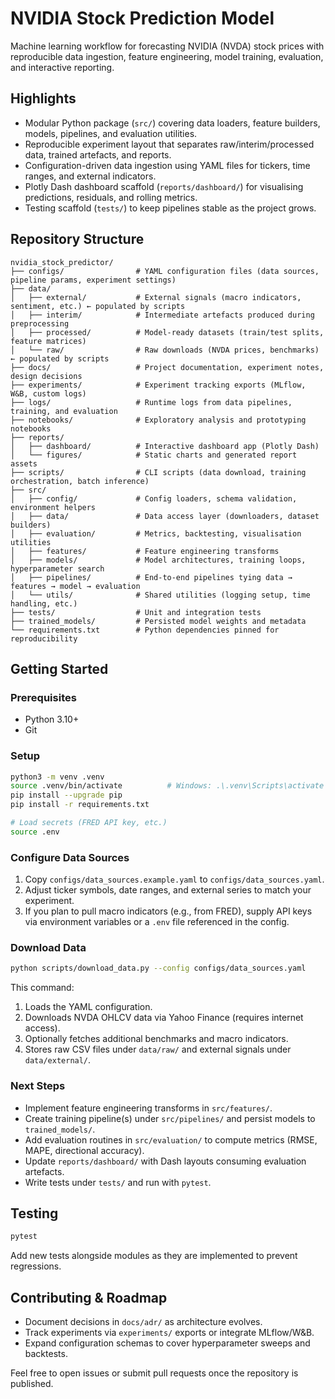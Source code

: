 # NVIDIA Stock Prediction Model

Machine learning workflow for forecasting NVIDIA (NVDA) stock prices with reproducible data ingestion, feature engineering, model training, evaluation, and interactive reporting.

## Highlights
- Modular Python package (`src/`) covering data loaders, feature builders, models, pipelines, and evaluation utilities.
- Reproducible experiment layout that separates raw/interim/processed data, trained artefacts, and reports.
- Configuration-driven data ingestion using YAML files for tickers, time ranges, and external indicators.
- Plotly Dash dashboard scaffold (`reports/dashboard/`) for visualising predictions, residuals, and rolling metrics.
- Testing scaffold (`tests/`) to keep pipelines stable as the project grows.

## Repository Structure
```
nvidia_stock_predictor/
├── configs/                # YAML configuration files (data sources, pipeline params, experiment settings)
├── data/
│   ├── external/           # External signals (macro indicators, sentiment, etc.) ← populated by scripts
│   ├── interim/            # Intermediate artefacts produced during preprocessing
│   ├── processed/          # Model-ready datasets (train/test splits, feature matrices)
│   └── raw/                # Raw downloads (NVDA prices, benchmarks) ← populated by scripts
├── docs/                   # Project documentation, experiment notes, design decisions
├── experiments/            # Experiment tracking exports (MLflow, W&B, custom logs)
├── logs/                   # Runtime logs from data pipelines, training, and evaluation
├── notebooks/              # Exploratory analysis and prototyping notebooks
├── reports/
│   ├── dashboard/          # Interactive dashboard app (Plotly Dash)
│   └── figures/            # Static charts and generated report assets
├── scripts/                # CLI scripts (data download, training orchestration, batch inference)
├── src/
│   ├── config/             # Config loaders, schema validation, environment helpers
│   ├── data/               # Data access layer (downloaders, dataset builders)
│   ├── evaluation/         # Metrics, backtesting, visualisation utilities
│   ├── features/           # Feature engineering transforms
│   ├── models/             # Model architectures, training loops, hyperparameter search
│   ├── pipelines/          # End-to-end pipelines tying data → features → model → evaluation
│   └── utils/              # Shared utilities (logging setup, time handling, etc.)
├── tests/                  # Unit and integration tests
├── trained_models/         # Persisted model weights and metadata
└── requirements.txt        # Python dependencies pinned for reproducibility
```

## Getting Started

### Prerequisites
- Python 3.10+
- Git

### Setup
```bash
python3 -m venv .venv
source .venv/bin/activate          # Windows: .\.venv\Scripts\activate
pip install --upgrade pip
pip install -r requirements.txt

# Load secrets (FRED API key, etc.)
source .env
```

### Configure Data Sources
1. Copy `configs/data_sources.example.yaml` to `configs/data_sources.yaml`.
2. Adjust ticker symbols, date ranges, and external series to match your experiment.
3. If you plan to pull macro indicators (e.g., from FRED), supply API keys via environment variables or a `.env` file referenced in the config.

### Download Data
```bash
python scripts/download_data.py --config configs/data_sources.yaml
```
This command:
1. Loads the YAML configuration.
2. Downloads NVDA OHLCV data via Yahoo Finance (requires internet access).
3. Optionally fetches additional benchmarks and macro indicators.
4. Stores raw CSV files under `data/raw/` and external signals under `data/external/`.

### Next Steps
- Implement feature engineering transforms in `src/features/`.
- Create training pipeline(s) under `src/pipelines/` and persist models to `trained_models/`.
- Add evaluation routines in `src/evaluation/` to compute metrics (RMSE, MAPE, directional accuracy).
- Update `reports/dashboard/` with Dash layouts consuming evaluation artefacts.
- Write tests under `tests/` and run with `pytest`.

## Testing
```bash
pytest
```
Add new tests alongside modules as they are implemented to prevent regressions.

## Contributing & Roadmap
- Document decisions in `docs/adr/` as architecture evolves.
- Track experiments via `experiments/` exports or integrate MLflow/W&B.
- Expand configuration schemas to cover hyperparameter sweeps and backtests.

Feel free to open issues or submit pull requests once the repository is published.

